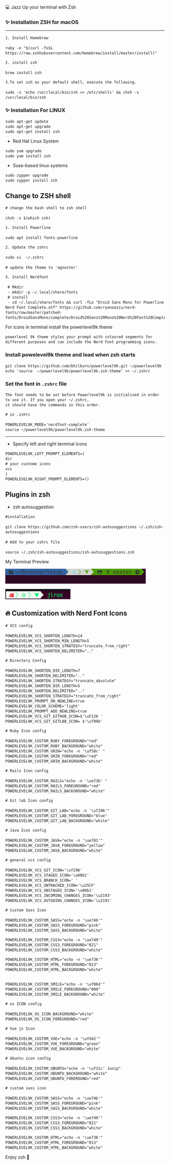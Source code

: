 :computer: Jazz Up your terminal with Zsh

### :sparkles: Installation ZSH for macOS
--------------------

```
1. Install Homebrew

ruby -e "$(curl -fsSL https://raw.zshhubusercontent.com/Homebrew/install/master/install)"

```

```
2. install zsh

brew install zsh

```

```
3.To set zsh as your default shell, execute the following.

sudo -s 'echo /usr/local/bin/zsh >> /etc/shells' && chsh -s /usr/local/bin/zsh
```

### :sparkles: Installation For LINUX

```
sudo apt-get update
sudo apt-get upgrade
sudo apt-get install zsh

```
- Red Hat Linux System

```
sudo yum upgrade
sudo yum install zsh
```

- Suse-based linux systems

```
sudo zypper upgrade
sudo zypper install zsh
```

## Change to ZSH shell

```
# change the bash shell to zsh shell

chsh -s $(which zsh)
```

```
1. Install Powerline

sudo apt install fonts-powerline
```

```
2. Update the zshrc 

sudo vi  ~/.zshrc 

# update the theme to 'agnoster'
```

```
3. Install Nerdfont

 # Mkdir 
 - mkdir -p ~/.local/share/fonts
 # install
 - cd ~/.local/share/fonts && curl -fLo "Droid Sans Mono for Powerline Nerd Font Complete.otf" https://github.com/ryanoasis/nerd-fonts/raw/master/patched-fonts/DroidSansMono/complete/Droid%20Sans%20Mono%20Nerd%20Font%20Complete.otf

``` 

For icons in terminal install the powerlevel9k theme 

```
powerlevel 9k theme styles your prompt with coloured segments for different purposes and can include the Nerd Font programming icons.
```

### Install powelevel9k theme and load when zsh starts

```
git clone https://github.com/bhilburn/powerlevel9k.git ~/powerlevel9k
echo 'source  ~/powerlevel9k/powerlevel9k.zsh-theme' >> ~/.zshrc
```

### Set the font in `.zshrc` file
```
The font needs to be set before Powerlevel9k is initialised in order to use it. If you open your ~/.zshrc, 
it should have the commands in this order.
```
```
# in .zshrc

POWERLEVEL9K_MODE='nerdfont-complete'
source ~/powerlevel9k/powerlevel9k.zsh-theme
```


--------------------------------------------------------

- Specify left and right terminal icons 

```
POWERLEVEL9K_LEFT_PROMPT_ELEMENTS=(
dir
# your custome icons
vcs
)
POWERLEVEL9K_RIGHT_PROMPT_ELEMENTS=()

```

## Plugins in zsh 

- zsh autosuggestion

```
#installation

git clone https://github.com/zsh-users/zsh-autosuggestions ~/.zsh/zsh-autosuggestions 

# Add to your zshrc file
 
source ~/.zsh/zsh-autosuggestions/zsh-autosuggestions.zsh

```
My Terminal Preview


![Preview 1](images/terminal_1.png?raw=true "Terminal Preview")


![Preview 2](images/terminal_2.png?raw=true "Terminal 2 Preview")



## :fire: Customization with Nerd Font Icons

```
# VCS config

POWERLEVEL9K_VCS_SHORTEN_LENGTH=14
POWERLEVEL9K_VCS_SHORTEN_MIN_LENGTH=5
POWERLEVEL9K_VCS_SHORTEN_STRATEGY="truncate_from_right"
POWERLEVEL9K_VCS_SHORTEN_DELIMITER=".."

```
```
# Directory Config

POWERLEVEL9K_SHORTEN_DIR_LENGTH=7
POWERLEVEL9K_SHORTEN_DELIMITER=".."
POWERLEVEL9K_SHORTEN_STRATEGY="truncate_absolute"
POWERLEVEL9K_SHORTEN_DIR_LENGTH=5
POWERLEVEL9K_SHORTEN_DELIMITER=".."
POWERLEVEL9K_SHORTEN_STRATEGY="truncate_from_right"
POWERLEVEL9K_PROMPT_ON_NEWLINE=true
POWERLEVEL9K_COLOR_SCHEME='light'
POWERLEVEL9K_PROMPT_ADD_NEWLINE=true
POWERLEVEL9K_VCS_GIT_GITHUB_ICON=$'\uF126 '
POWERLEVEL9K_VCS_GIT_GITLAB_ICON= $'\uf09b'

```
```
# Ruby Icon config

POWERLEVEL9K_CUSTOM_RUBY_FOREGROUND="red"
POWERLEVEL9K_CUSTOM_RUBY_BACKGROUND="white"
POWERLEVEL9K_CUSTOM_GRIN="echo -n '\uf58c' "
POWERLEVEL9K_CUSTOM_GRIN_FOREGROUND="red"
POWERLEVEL9K_CUSTOM_GRIN_BACKGROUND="white"

```
```
# Rails Icon config

POWERLEVEL9K_CUSTOM_RAILS="echo -n '\ue73b' "
POWERLEVEL9K_CUSTOM_RAILS_FOREGROUND="red"
POWERLEVEL9K_CUSTOM_RAILS_BACKGROUND="white"
```

```
# Git lab Icon config

POWERLEVEL9K_CUSTOM_GIT_LAB="echo -n '\uf296'"
POWERLEVEL9K_CUSTOM_GIT_LAB_FOREGROUND="blue"
POWERLEVEL9K_CUSTOM_GIT_LAB_BACKGROUND="white"

```

```
# Java Icon config

POWERLEVEL9K_CUSTOM_JAVA="echo -n '\ue781'"
POWERLEVEL9K_CUSTOM_JAVA_FOREGROUND="yellow"
POWERLEVEL9K_CUSTOM_JAVA_BACKGROUND="white"
```

```
# general vcs config

POWERLEVEL9K_VCS_GIT_ICON='\uf296'
POWERLEVEL9K_VCS_STAGED_ICON='\u00b1'
POWERLEVEL9K_VCS_BRANCH_ICON=' '
POWERLEVEL9K_VCS_UNTRACKED_ICON='\u25CF'
POWERLEVEL9K_VCS_UNSTAGED_ICON='\u00b1'
POWERLEVEL9K_VCS_INCOMING_CHANGES_ICON='\u2193'
POWERLEVEL9K_VCS_OUTGOING_CHANGES_ICON='\u2191'

```
```
# Custom Sass Icon

POWERLEVEL9K_CUSTOM_SASS="echo -n '\ue74b'"
POWERLEVEL9K_CUSTOM_SASS_FOREGROUND="pink"
POWERLEVEL9K_CUSTOM_SASS_BACKGROUND="white"
```
```
POWERLEVEL9K_CUSTOM_CSS3="echo -n '\ue749'"
POWERLEVEL9K_CUSTOM_CSS3_FOREGROUND="021"
POWERLEVEL9K_CUSTOM_CSS3_BACKGROUND="white"
```
```
POWERLEVEL9K_CUSTOM_HTML="echo -n '\ue736'"
POWERLEVEL9K_CUSTOM_HTML_FOREGROUND="013"
POWERLEVEL9K_CUSTOM_HTML_BACKGROUND="white"
```
```

POWERLEVEL9K_CUSTOM_SMILE="echo -n '\uf06d'"
POWERLEVEL9K_CUSTOM_SMILE_FOREGROUND="009"
POWERLEVEL9K_CUSTOM_SMILE_BACKGROUND="white"
```

```
# os ICON config

POWERLEVEL9K_OS_ICON_BACKGROUND="white"
POWERLEVEL9K_OS_ICON_FOREGROUND="red"
```
```
# Vue js Icon 

POWERLEVEL9K_CUSTOM_VUE="echo -n '\ufd42'"
POWERLEVEL9K_CUSTOM_VUE_FOREGROUND="green"
POWERLEVEL9K_CUSTOM_VUE_BACKGROUND="white"
```

```
# Ubuntu icon config

POWERLEVEL9K_CUSTOM_UBUNTU="echo -n '\uf31c' Junip"
POWERLEVEL9K_CUSTOM_UBUNTU_BACKGROUND="white"
POWERLEVEL9K_CUSTOM_UBUNTU_FOREROUND="red"
```
```
# custom sass icon

POWERLEVEL9K_CUSTOM_SASS="echo -n '\ue74b'"
POWERLEVEL9K_CUSTOM_SASS_FOREGROUND="pink"
POWERLEVEL9K_CUSTOM_SASS_BACKGROUND="white"
```
```
POWERLEVEL9K_CUSTOM_CSS3="echo -n '\ue749'"
POWERLEVEL9K_CUSTOM_CSS3_FOREGROUND="021"
POWERLEVEL9K_CUSTOM_CSS3_BACKGROUND="white"
```
```
POWERLEVEL9K_CUSTOM_HTML="echo -n '\ue736'"
POWERLEVEL9K_CUSTOM_HTML_FOREGROUND="013"
POWERLEVEL9K_CUSTOM_HTML_BACKGROUND="white"

```
Enjoy zsh :rocket: